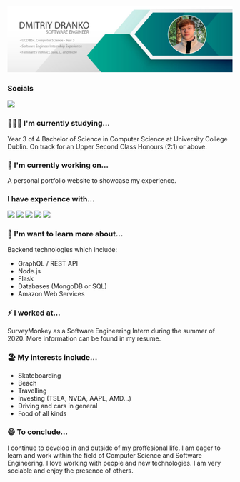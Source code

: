![Header](https://github.com/Dmi3D/Dmi3D/blob/master/Banner.png "Banner")

### Socials
[<img src="https://img.shields.io/badge/linkedin-%230077B5.svg?&style=for-the-badge&logo=linkedin&logoColor=white" />](https://www.linkedin.com/in/dmitriy-dranko/)

### 👨🏻‍💻 I'm currently studying... 
Year 3 of 4 Bachelor of Science in Computer Science at University College Dublin.
On track for an Upper Second Class Honours (2:1) or above.

### 🔨 I'm currently working on...
A personal portfolio website to showcase my experience.

### I have experience with...
<img src="https://img.shields.io/badge/react%20-%2320232a.svg?&style=for-the-badge&logo=react&logoColor=%2361DAFB"/>
<img src="https://img.shields.io/badge/typescript%20-%23007ACC.svg?&style=for-the-badge&logo=typescript&logoColor=white"/>
<img src="https://img.shields.io/badge/javascript-%23F7DF1E.svg?&style=flat-square&logo=javascript&logoColor=black&labelColor=black"/>
<img src="https://img.shields.io/badge/java-%23ED8B00.svg?&style=for-the-badge&logo=java&logoColor=white"/>
<img src="https://img.shields.io/badge/c%20-%2300599C.svg?&style=for-the-badge&logo=c&logoColor=white"/>        
                                                                                                      
### 🧠 I'm want to learn more about...
Backend technologies which include:
* GraphQL / REST API
* Node.js
* Flask
* Databases (MongoDB or SQL)
* Amazon Web Services

### ⚡ I worked at...
SurveyMonkey as a Software Engineering Intern during the summer of 2020. More information can be found in my resume.

### 🏖️ My interests include...
* Skateboarding
* Beach
* Travelling 
* Investing (TSLA, NVDA, AAPL, AMD...)
* Driving and cars in general
* Food of all kinds

### 😄 To conclude...
I continue to develop in and outside of my proffesional life. I am eager to learn and work within the field of Computer Science and Software Engineering. I love working with people and new technologies. I am very sociable and enjoy the presence of others. 
